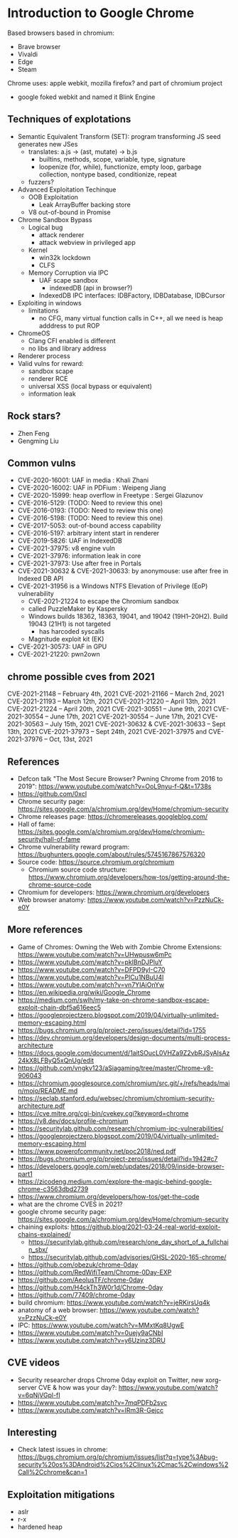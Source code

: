 # Introduction to Google Chrome

Based browsers based in chromium:

- Brave browser
- Vivaldi
- Edge
- Steam

Chrome uses: apple webkit, mozilla firefox? and part of chromium project
  - google foked webkit and named it Blink Engine


## Techniques of explotations
- Semantic Equivalent Transform (SET): program transforming JS seed generates new JSes
  - translates: a.js -> (ast, mutate) -> b.js
    - builtins, methods, scope, variable, type, signature
    - loopenize (for, while), functionize, empty loop, garbage collection, nontype based, conditionize, repeat
  - fuzzers?
- Advanced Exploitation Techinque
  - OOB Exploitation
    - Leak ArrayBuffer backing store
  - V8 out-of-bound in Promise
- Chrome Sandbox Bypass
  - Logical bug
    - attack renderer
    - attack webview in privileged app
  - Kernel
    - win32k lockdown
    - CLFS
  - Memory Corruption via IPC
    - UAF scape sandbox
      - indexedDB (api in browser?)
    - IndexedDB IPC interfaces: IDBFactory, IDBDatabase, IDBCursor
- Exploiting in windows
  - limitations
    - no CFG, many virtual function calls in C++, all we need is heap adddress to put ROP
- ChromeOS
  - Clang CFI enabled is different
  - no libs and library address
- Renderer process
- Valid vulns for reward:
  - sandbox scape
  - renderer RCE
  - universal XSS (local bypass or equivalent)
  - information leak

## Rock stars?
- Zhen Feng
- Gengming Liu

## Common vulns
- CVE-2020-16001: UAF in media : Khali Zhani
- CVE-2020-16002: UAF in PDFium : Weipeng Jiang
- CVE-2020-15999: heap overflow in Freetype : Sergei Glazunov
- CVE-2016-5129: (TODO: Need to review this one)
- CVE-2016-0193: (TODO: Need to review this one)
- CVE-2016-5198: (TODO: Need to review this one)
- CVE-2017-5053: out-of-bound access capability
- CVE-2016-5197: arbitrary intent start in renderer
- CVE-2019-5826: UAF in IndexedDB
- CVE-2021-37975: v8 engine vuln
- CVE-2021-37976: information leak in core
- CVE-2021-37973: Use after free in Portals
- CVE-2021-30632 & CVE-2021-30633: by anonymouse: use after free in Indexed DB API
- CVE-2021-31956 is a Windows NTFS Elevation of Privilege (EoP) vulnerability
  - CVE-2021-21224 to escape the Chromium sandbox
  - called PuzzleMaker by Kaspersky
  - Windows builds 18362, 18363, 19041, and 19042 (19H1–20H2). Build 19043 (21H1) is not targeted
    - has harcoded syscalls
  - Magnitude exploit kit (EK)
- CVE-2021-30573: UAF in GPU
- CVE-2021-21220: pwn2own

## chrome possible cves from 2021
CVE-2021-21148 – February 4th, 2021
CVE-2021-21166 – March 2nd, 2021
CVE-2021-21193 – March 12th, 2021
CVE-2021-21220 – April 13th, 2021
CVE-2021-21224 – April 20th, 2021
CVE-2021-30551 – June 9th, 2021
CVE-2021-30554 – June 17th, 2021
CVE-2021-30554 – June 17th, 2021
CVE-2021-30563 – July 15th, 2021
CVE-2021-30632 & CVE-2021-30633 – Sept 13th, 2021
CVE-2021-37973 – Sept 24th, 2021
CVE-2021-37975 and CVE-2021-37976 – Oct, 13st, 2021


## References
- Defcon talk "The Most Secure Browser? Pwning Chrome from 2016 to 2019": https://www.youtube.com/watch?v=OoL9nyu-f-Q&t=1738s
- https://github.com/0xcl
- Chrome security page: https://sites.google.com/a/chromium.org/dev/Home/chromium-security
- Chrome releases page: https://chromereleases.googleblog.com/
- Hall of fame: https://sites.google.com/a/chromium.org/dev/Home/chromium-security/hall-of-fame
- Chrome vulnerability reward program: https://bughunters.google.com/about/rules/5745167867576320
- Source code: https://source.chromium.org/chromium
  - Chromium source code structure: https://www.chromium.org/developers/how-tos/getting-around-the-chrome-source-code
- Chromium for developers: https://www.chromium.org/developers
- Web browser anatomy: https://www.youtube.com/watch?v=PzzNuCk-e0Y

## More references
- Game of Chromes: Owning the Web with Zombie Chrome Extensions: https://www.youtube.com/watch?v=UHwpusw6mPc
- https://www.youtube.com/watch?v=pkIBnDJPluY
- https://www.youtube.com/watch?v=DFPD9yI-C70
- https://www.youtube.com/watch?v=PlCu1NBuU4I
- https://www.youtube.com/watch?v=vn7YIAiOnYw
- https://en.wikipedia.org/wiki/Google_Chrome
- https://medium.com/swlh/my-take-on-chrome-sandbox-escape-exploit-chain-dbf5a616eec5
- https://googleprojectzero.blogspot.com/2019/04/virtually-unlimited-memory-escaping.html
- https://bugs.chromium.org/p/project-zero/issues/detail?id=1755
- https://dev.chromium.org/developers/design-documents/multi-process-architecture
- https://docs.google.com/document/d/1aitSOucL0VHZa9Z2vbRJSyAIsAz24kX8LFByQ5xQnUg/edit
- https://github.com/vngkv123/aSiagaming/tree/master/Chrome-v8-906043
- https://chromium.googlesource.com/chromium/src.git/+/refs/heads/main/mojo/README.md
- https://seclab.stanford.edu/websec/chromium/chromium-security-architecture.pdf
- https://cve.mitre.org/cgi-bin/cvekey.cgi?keyword=chrome
- https://v8.dev/docs/profile-chromium
- https://securitylab.github.com/research/chromium-ipc-vulnerabilities/
- https://googleprojectzero.blogspot.com/2019/04/virtually-unlimited-memory-escaping.html
- https://www.powerofcommunity.net/poc2018/ned.pdf
- https://bugs.chromium.org/p/project-zero/issues/detail?id=1942#c7
- https://developers.google.com/web/updates/2018/09/inside-browser-part1
- https://zicodeng.medium.com/explore-the-magic-behind-google-chrome-c3563dbd2739
- https://www.chromium.org/developers/how-tos/get-the-code
- what are the chrome CVES in 2021?
- google chrome security page: https://sites.google.com/a/chromium.org/dev/Home/chromium-security
- chaining exploits: https://github.blog/2021-03-24-real-world-exploit-chains-explained/
  - https://securitylab.github.com/research/one_day_short_of_a_fullchain_sbx/
  - https://securitylab.github.com/advisories/GHSL-2020-165-chrome/
- https://github.com/obezuk/chrome-0day
- https://github.com/RedWifiTeam/Chrome-0Day-EXP
- https://github.com/AeolusTF/chrome-0day
- https://github.com/H4ckTh3W0r1d/Chrome-0day
- https://github.com/77409/chrome-0day
- build chromium: https://www.youtube.com/watch?v=jeRKirsUq4k
- anatomy of a web browser: https://www.youtube.com/watch?v=PzzNuCk-e0Y
- IPC: https://www.youtube.com/watch?v=MMxtKq8UgwE
- https://www.youtube.com/watch?v=0uejy9aCNbI
- https://www.youtube.com/watch?v=y6Uzinz3DRU

## CVE videos
- Security researcher drops Chrome 0day exploit on Twitter, new xorg-server CVE & how was your day?: https://www.youtube.com/watch?v=6qNjVGpl-fI
- https://www.youtube.com/watch?v=7mqPDFb2svc
- https://www.youtube.com/watch?v=IRm3R-Gejcc

## Interesting
- Check latest issues in chrome: https://bugs.chromium.org/p/chromium/issues/list?q=type%3Abug-security%20os%3DAndroid%2Cios%2Clinux%2Cmac%2Cwindows%2Call%2Cchrome&can=1

## Exploitation mitigations
- aslr
- r-x
- hardened heap
